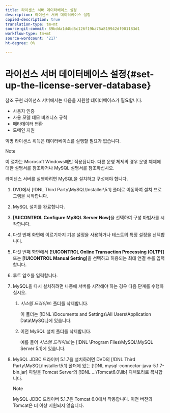 ```yaml
---
title: 라이센스 서버 데이터베이스 설정
description: 라이센스 서버 데이터베이스 설정
copied-description: true
translation-type: tm+mt
source-git-commit: 89bdda1d4bd5c126f19ba75a819942df901183d1
workflow-type: tm+mt
source-wordcount: '217'
ht-degree: 0%

---
```



# 라이선스 서버 데이터베이스 설정{#set-up-the-license-server-database}

참조 구현 라이선스 서버에서는 다음을 지원할 데이터베이스가 필요합니다.

* 사용자 인증
* 사용 모델 데모 비즈니스 규칙
* 메타데이터 변환
* 도메인 지원

익명 라이센스 획득은 데이터베이스를 실행할 필요가 없습니다.

>[!NOTE]
>
>이 절차는 Microsoft Windows에만 적용됩니다. 다른 운영 체제의 경우 운영 체제에 대한 설명서를 참조하거나 MySQL 설명서를 참조하십시오.

라이센스 서버를 실행하려면 MySQL을 설치하고 구성해야 합니다.

1. DVD에서 [!DNL Third Party\MySQL\Installer\5.1] 폴더로 이동하여 설치 프로그램을 시작합니다.
1. MySQL 설치를 완료합니다.
1. **[!UICONTROL Configure MySQL Server Now]**&#x200B;을 선택하여 구성 마법사를 시작합니다.
1. 다섯 번째 화면에 이르기까지 기본 설정을 사용하거나 테스트의 특정 설정을 선택합니다.
1. 다섯 번째 화면에서 **[!UICONTROL Online Transaction Processing (OLTP)]** 또는 **[!UICONTROL Manual Setting]**&#x200B;을 선택하고 허용되는 최대 연결 수를 입력합니다.
1. 루트 암호를 입력합니다.
1. MySQL을 다시 설치하려면 나중에 서버를 시작해야 하는 경우 다음 단계를 수행하십시오.
   1. *시스템 드라이브:* 폴더를 삭제합니다.

      이 폴더는 [!DNL \Documents and Settings\All Users\Application Data\MySQL]에 있습니다.
   1. 이전 MySQL 설치 폴더를 삭제합니다.

      예를 들어 *시스템 드라이브:*&#x200B;는 [!DNL \Program Files\MySQL\MySQL Server 5.1]에 있습니다.
1. MySQL JDBC 드라이버 5.1.7을 설치하려면 DVD의 [!DNL Third Party\MySQL\Installer\5.1] 폴더에 있는 [!DNL mysql-connector-java-5.1.7-bin.jar] 파일을 Tomcat Server의 [!DNL ...\Tomcat6.0\lib] 디렉토리로 복사합니다.

   >[!NOTE]
   >
   >MySQL JDBC 드라이버 5.1.7은 Tomcat 6.0에서 작동합니다. 이전 버전의 Tomcat은 더 이상 지원되지 않습니다.

